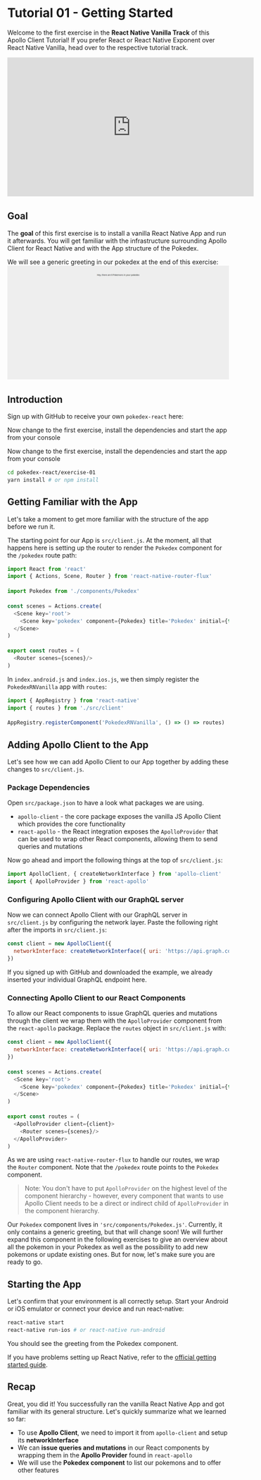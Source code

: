 # Tutorial 01 - Getting Started

Welcome to the first exercise in the **React Native Vanilla Track** of this Apollo Client Tutorial! If you prefer React or React Native Exponent over React Native Vanilla, head over to the respective tutorial track.

<iframe width="560" height="315" src="https://www.youtube.com/embed/TiqPHEzSOg0" frameborder="0" allowfullscreen></iframe>

## Goal

The **goal** of this first exercise is to install a vanilla React Native App and run it afterwards. You will get familiar with the infrastructure surrounding Apollo Client for React Native and with the App structure of the Pokedex.

We will see a generic greeting in our pokedex at the end of this exercise:
![](../images/react-exercise-01-pokedex.png)

## Introduction

Sign up with GitHub to receive your own `pokedex-react` here:

<!-- __DOWNLOAD_REACT__ -->

Now change to the first exercise, install the dependencies and start the app from your console

<!-- __DOWNLOAD_REACT__ -->

Now change to the first exercise, install the dependencies and start the app from your console

```sh
cd pokedex-react/exercise-01
yarn install # or npm install
```

## Getting Familiar with the App

Let's take a moment to get more familiar with the structure of the app before we run it.

The starting point for our App is `src/client.js`. At the moment, all that happens here is setting up the router to render the `Pokedex` component for the `/pokedex` route path:

```js
import React from 'react'
import { Actions, Scene, Router } from 'react-native-router-flux'

import Pokedex from './components/Pokedex'

const scenes = Actions.create(
  <Scene key='root'>
    <Scene key='pokedex' component={Pokedex} title='Pokedex' initial={true} type='replace' />
  </Scene>
)

export const routes = (
  <Router scenes={scenes}/>
)
```

In `index.android.js` and `index.ios.js`, we then simply register the `PokedexRNVanilla` app with `routes`:

```js
import { AppRegistry } from 'react-native'
import { routes } from './src/client'

AppRegistry.registerComponent('PokedexRNVanilla', () => () => routes)
```

## Adding Apollo Client to the App

Let's see how we can add Apollo Client to our App together by adding these changes to `src/client.js`.

### Package Dependencies

Open `src/package.json` to have a look what packages we are using.

* `apollo-client` - the core package exposes the vanilla JS Apollo Client which provides the core functionality
* `react-apollo` - the React integration exposes the `ApolloProvider` that can be used to wrap other React components, allowing them to send queries and mutations

Now go ahead and import the following things at the top of `src/client.js`:

```js
import ApolloClient, { createNetworkInterface } from 'apollo-client'
import { ApolloProvider } from 'react-apollo'
```

### Configuring Apollo Client with our GraphQL server

Now we can connect Apollo Client with our GraphQL server in `src/client.js` by configuring the network layer. Paste the following right after the imports in `src/client.js`:

```js
const client = new ApolloClient({
  networkInterface: createNetworkInterface({ uri: 'https://api.graph.cool/simple/v1/__PROJECT_ID__'}),
})
```

If you signed up with GitHub and downloaded the example, we already inserted your individual GraphQL endpoint here.

### Connecting Apollo Client to our React Components

To allow our React components to issue GraphQL queries and mutations through the client we wrap them with the `ApolloProvider` component from the `react-apollo` package. Replace the `routes` object in `src/client.js` with:

```js
const client = new ApolloClient({
  networkInterface: createNetworkInterface({ uri: 'https://api.graph.cool/simple/v1/__PROJECT_ID__'})
})

const scenes = Actions.create(
  <Scene key='root'>
    <Scene key='pokedex' component={Pokedex} title='Pokedex' initial={true} type='replace' />
  </Scene>
)

export const routes = (
  <ApolloProvider client={client}>
    <Router scenes={scenes}/>
  </ApolloProvider>
)
```

As we are using `react-native-router-flux` to handle our routes, we wrap the `Router` component. Note that the `/pokedex` route points to the `Pokedex` component.

> Note: You don't have to put `ApolloProvider` on the highest level of the component hierarchy - however, every component that wants to use Apollo Client needs to be a direct or indirect child of `ApolloProvider` in the component hierarchy.

Our `Pokedex` component lives in `'src/components/Pokedex.js'`. Currently, it only contains a generic greeting, but that will change soon! We will further expand this component in the following exercises to give an overview about all the pokemon in your Pokedex as well as the possibility to add new pokemons or update existing ones. But for now, let's make sure you are ready to go.

## Starting the App

Let's confirm that your environment is all correctly setup. Start your Android or iOS emulator or connect your device and run react-native:

```sh
react-native start
react-native run-ios # or react-native run-android
```

You should see the greeting from the Pokedex component.

If you have problems setting up React Native, refer to the [official getting started guide](https://facebook.github.io/react-native/docs/getting-started.html).

## Recap

Great, you did it! You successfully ran the vanilla React Native App and got familiar with its general structure. Let's quickly summarize what we learned so far:

* To use **Apollo Client**, we need to import it from `apollo-client` and setup its **networkInterface**
* We can **issue queries and mutations** in our React components by wrapping them in the **Apollo Provider** found in `react-apollo`
* We will use the **Pokedex component** to list our pokemons and to offer other features
